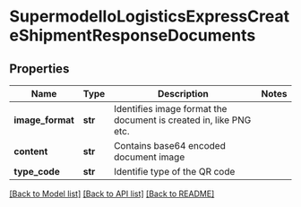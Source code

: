 # SupermodelIoLogisticsExpressCreateShipmentResponseDocuments

## Properties
Name | Type | Description | Notes
------------ | ------------- | ------------- | -------------
**image_format** | **str** | Identifies image format the document is created in, like PNG etc. | 
**content** | **str** | Contains base64 encoded document image | 
**type_code** | **str** | Identifie type of the QR code | 

[[Back to Model list]](../README.md#documentation-for-models) [[Back to API list]](../README.md#documentation-for-api-endpoints) [[Back to README]](../README.md)

